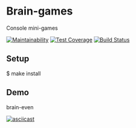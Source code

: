 # Brain-games
Console mini-games

[![Maintainability](https://api.codeclimate.com/v1/badges/cbeff90d7610b34dda6e/maintainability)](https://codeclimate.com/github/aleksey-ilin/project-lvl1-s364/maintainability) [![Test Coverage](https://api.codeclimate.com/v1/badges/cbeff90d7610b34dda6e/test_coverage)](https://codeclimate.com/github/aleksey-ilin/project-lvl1-s364/test_coverage) [![Build Status](https://travis-ci.com/aleksey-ilin/project-lvl1-s364.svg?branch=master)](https://travis-ci.com/aleksey-ilin/project-lvl1-s364)
## Setup
$ make install
## Demo
brain-even

[![asciicast](https://asciinema.org/a/jFa4LnLDqf9hcnfjGuymDIhHK.png)](https://asciinema.org/a/jFa4LnLDqf9hcnfjGuymDIhHK)
